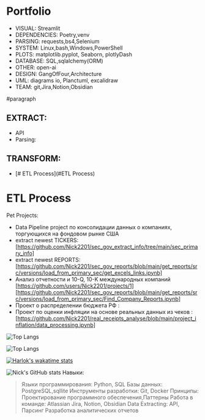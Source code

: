 # Portfolio

- VISUAL:       Streamlit
- DEPENDENCIES: Poetry,venv
- PARSING:      requests,bs4,Selenium
- SYSTEM:       Linux,bash,Windows,PowerShell
- PLOTS:        matplotlib.pyplot, Seaborn, plotlyDash
- DATABASE:     SQL,sqlalchemy(ORM)
- OTHER:        open-ai
- DESIGN:       GangOfFour,Architecture
- UML:          diagrams io, Planctuml, excalidraw
- TEAM:         git,Jira,Notion,Obsidian

#paragraph
## EXTRACT:
- API
- Parsing: 
## TRANSFORM:
- [# ETL Process](#ETL Process)

# ETL Process
Pet Projects:
- Data Pipeline project по консолидации данных о компаниях, торгующихся на фондовом рынке США
- extract newest TICKERS:
[https://github.com/Nick2201/sec_gov_extract_info/tree/main/sec_primary_info]
- extract newest REPORTS:
[https://github.com/Nick2201/sec_gov_reports/blob/main/get_reports/src/versions/load_from_primary_sec/get_excels_links.ipynb]
- Анализ отчетности и 10-Q, 10-K международных компаний [https://github.com/users/Nick2201/projects/1]
[https://github.com/Nick2201/sec_gov_reports/blob/main/get_reports/src/versions/load_from_primary_sec/Find_Company_Reports.ipynb]
- Проект о распределении бюджета РФ :
- Проект по оценки инфляции на основе реальных данных из чеков :[https://github.com/Nick2201/real_receipts_analyse/blob/main/project_inflation/data_processing.ipynb]

![Top Langs](https://github-readme-stats.vercel.app/api/top-langs/?username=nick2201&hide_progress=true)

![Top Langs](https://github-readme-stats.vercel.app/api/top-langs/?username=nick2201\&hide_progress=true)

[![Harlok's wakatime stats](https://github-readme-stats.vercel.app/api/wakatime?username=nick2201)](https://github.com/nick2201/github-readme-stats)


![Nick's GitHub stats](https://github-readme-stats.vercel.app/api?username=nick2201\&rank_icon=github)
Навыки:
> Языки программирования: Python, SQL
> Базы данных: PostgreSQL,sqllite
> Инструменты разработки: Git, Docker
> Принципы: Проектирование программного обеспечения,Паттерны
> Работа в команде: Atlassian Jira, Notion, Obsidian
> Data Extracting: API, Парсинг
> Разработка аналитических отчетов
